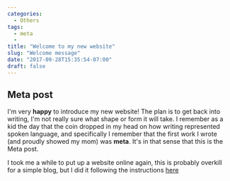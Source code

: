 ```yaml
---
categories:
  - Others
tags:
  - meta
  - 
title: "Welcome to my new website"
slug: "Welcome message"
date: "2017-09-28T15:35:54-07:00"
draft: false
---
```

## Meta post

I'm very __happy__ to introduce my new website! The plan is to get back into writing, I'm not really sure what shape or form it will take. I remember as a kid the day that the coin dropped in my head on how writing represented spoken language, and specifically I remember that the first work I wrote (and proudly showed my mom) was __meta__. It's in that sense that this is the Meta post.

I took me a while to put up a website online again, this is probably overkill for a simple blog, but I did it following the instructions [here](https://fillmem.com/post/self-hosted-fast-secured-and-free-static-site/)
